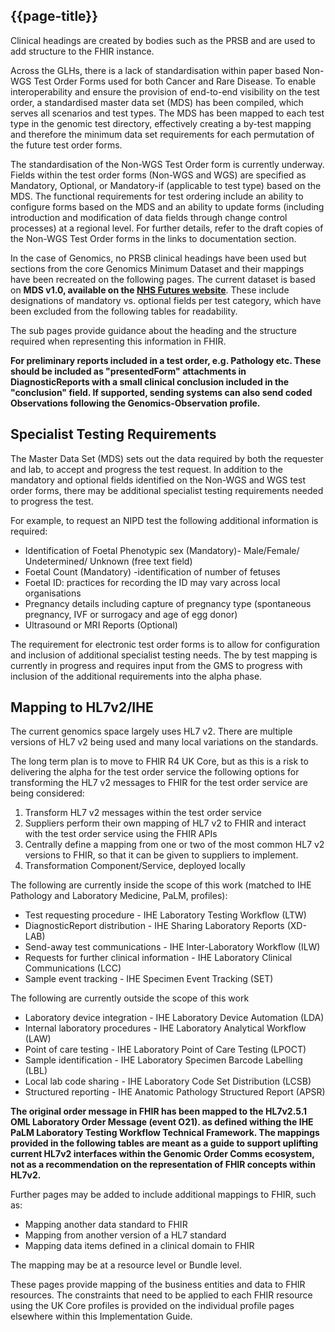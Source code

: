 ## {{page-title}}

Clinical headings are created by bodies such as the PRSB and are used to add structure to the FHIR instance. 

Across the GLHs, there is a lack of standardisation within paper based Non-WGS Test Order Forms used for both Cancer and Rare Disease. To enable interoperability and ensure the provision of end-to-end visibility on the test order, a standardised master data set (MDS) has been compiled, which serves all scenarios and test types. The MDS has been mapped to each test type in the genomic test directory, effectively creating a by-test mapping and therefore the minimum data set requirements for each permutation of the future test order forms. 

The standardisation of the Non-WGS Test Order form is currently underway. Fields within the test order forms (Non-WGS and WGS) are specified as Mandatory, Optional, or Mandatory-if (applicable to test type) based on the MDS. The functional requirements for test ordering include an ability to configure forms based on the MDS and an ability to update forms (including introduction and modification of data fields through change control processes) at a regional level. For further details, refer to the draft copies of the Non-WGS Test Order forms in the links to documentation section. 

In the case of Genomics, no PRSB clinical headings have been used but sections from the core Genomics Minimum Dataset and their mappings have been recreated on the following pages. The current dataset is based on **MDS v1.0, available on the [NHS Futures website](https://future.nhs.uk/NHSgenomics/view?objectId=176732133)**. These include designations of mandatory vs. optional fields per test category, which have been excluded from the following tables for readability. 

The sub pages provide guidance about the heading and the structure required when representing this information in FHIR.

**For preliminary reports included in a test order, e.g. Pathology etc. These should be included as "presentedForm" attachments in DiagnosticReports with a small clinical conclusion included in the "conclusion" field. If supported, sending systems can also send coded Observations following the Genomics-Observation profile.**

## Specialist Testing Requirements 

The Master Data Set (MDS) sets out the data required by both the requester and lab, to accept and progress the test request. In addition to the mandatory and optional fields identified on the Non-WGS and WGS test order forms, there may be additional specialist testing requirements needed to progress the test. 

For example, to request an NIPD test the following additional information is required:

- Identification of Foetal Phenotypic sex (Mandatory)- Male/Female/ Undetermined/ Unknown (free text field)
- Foetal Count (Mandatory) -identification of number of fetuses
- Foetal ID: practices for recording the ID may vary across local organisations
- Pregnancy details including capture of pregnancy type (spontaneous pregnancy, IVF or surrogacy and age of egg donor)
- Ultrasound or MRI Reports (Optional)

The requirement for electronic test order forms is to allow for configuration and inclusion of additional specialist testing needs. The by test mapping is currently in progress and requires input from the GMS to progress with inclusion of the additional requirements into the alpha phase.

## Mapping to HL7v2/IHE

The current genomics space largely uses HL7 v2. There are multiple versions of HL7 v2 being used and many local variations on the standards.

The long term plan is to move to FHIR R4 UK Core, but as this is a risk to delivering the alpha for the test order service the following options for transforming the HL7 v2 messages to FHIR for the test order service are being considered:

1. Transform HL7 v2 messages within the test order service
2. Suppliers perform their own mapping of HL7 v2 to FHIR and interact with the test order service using the FHIR APIs
3. Centrally define a mapping from one or two of the most common HL7 v2 versions to FHIR, so that it can be given to suppliers to implement.
4. Transformation Component/Service, deployed locally

The following are currently inside the scope of this work (matched to IHE Pathology and Laboratory Medicine, PaLM, profiles):

- Test requesting procedure - IHE Laboratory Testing Workflow (LTW)
- DiagnosticReport distribution - IHE Sharing Laboratory Reports (XD-LAB)
- Send-away test communications - IHE Inter-Laboratory Workflow (ILW)
- Requests for further clinical information - IHE Laboratory Clinical Communications (LCC)
- Sample event tracking - IHE Specimen Event Tracking (SET)

The following are currently outside the scope of this work

- Laboratory device integration - IHE Laboratory Device Automation (LDA)
- Internal laboratory procedures - IHE Laboratory Analytical Workflow (LAW)
- Point of care testing - IHE Laboratory Point of Care Testing (LPOCT)
- Sample identification - IHE Laboratory Specimen Barcode Labelling (LBL)
- Local lab code sharing - IHE Laboratory Code Set Distribution (LCSB)
- Structured reporting - IHE Anatomic Pathology Structured Report (APSR)

**The original order message in FHIR has been mapped to the HL7v2.5.1 OML Laboratory Order Message (event O21). as defined withing the IHE PaLM Laboratory Testing Workflow Technical Framework. The mappings provided in the following tables are meant as a guide to support uplifting current HL7v2 interfaces within the Genomic Order Comms ecosystem, not as a recommendation on the representation of FHIR concepts within HL7v2.**

Further pages may be added to include additional mappings to FHIR, such as:

- Mapping another data standard to FHIR
- Mapping from another version of a HL7 standard
- Mapping data items defined in a clinical domain to FHIR

The mapping may be at a resource level or Bundle level.

These pages provide mapping of the business entities and data to FHIR resources. The constraints that need to be applied to each FHIR resource using the UK Core profiles is provided on the individual profile pages elsewhere within this Implementation Guide.